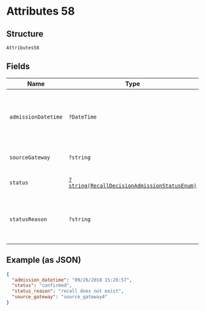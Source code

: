 
# Attributes 58

## Structure

`Attributes58`

## Fields

| Name | Type | Tags | Description | Getter | Setter |
|  --- | --- | --- | --- | --- | --- |
| `admissionDatetime` | `?DateTime` | Optional | Date and time the recall decision admission was created | getAdmissionDatetime(): ?\DateTime | setAdmissionDatetime(?\DateTime admissionDatetime): void |
| `sourceGateway` | `?string` | Optional | - | getSourceGateway(): ?string | setSourceGateway(?string sourceGateway): void |
| `status` | [`?string(RecallDecisionAdmissionStatusEnum)`](../../doc/models/recall-decision-admission-status-enum.md) | Optional | [Status](http://draft-api-docs.form3.tech/api.html#enumerations-payment-admission-status) of the admission | getStatus(): ?string | setStatus(?string status): void |
| `statusReason` | `?string` | Optional | Human-readable reason for failure if status is failed. | getStatusReason(): ?string | setStatusReason(?string statusReason): void |

## Example (as JSON)

```json
{
  "admission_datetime": "09/26/2018 15:26:57",
  "status": "confirmed",
  "status_reason": "recall does not exist",
  "source_gateway": "source_gateway4"
}
```

